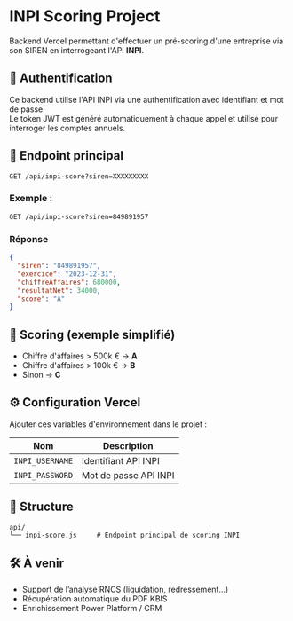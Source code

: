 # INPI Scoring Project

Backend Vercel permettant d'effectuer un pré-scoring d'une entreprise via son SIREN en interrogeant l'API **INPI**.

## 🔐 Authentification

Ce backend utilise l'API INPI via une authentification avec identifiant et mot de passe.  
Le token JWT est généré automatiquement à chaque appel et utilisé pour interroger les comptes annuels.

## 📍 Endpoint principal

`GET /api/inpi-score?siren=XXXXXXXXX`

### Exemple :

```http
GET /api/inpi-score?siren=849891957
```

### Réponse

```json
{
  "siren": "849891957",
  "exercice": "2023-12-31",
  "chiffreAffaires": 680000,
  "resultatNet": 34000,
  "score": "A"
}
```

## 🧠 Scoring (exemple simplifié)

- Chiffre d'affaires > 500k € → **A**
- Chiffre d'affaires > 100k € → **B**
- Sinon → **C**

## ⚙️ Configuration Vercel

Ajouter ces variables d'environnement dans le projet :

| Nom              | Description                     |
|------------------|----------------------------------|
| `INPI_USERNAME` | Identifiant API INPI            |
| `INPI_PASSWORD` | Mot de passe API INPI           |

## 📁 Structure

```
api/
└── inpi-score.js     # Endpoint principal de scoring INPI
```

## 🛠️ À venir

- Support de l’analyse RNCS (liquidation, redressement...)
- Récupération automatique du PDF KBIS
- Enrichissement Power Platform / CRM
